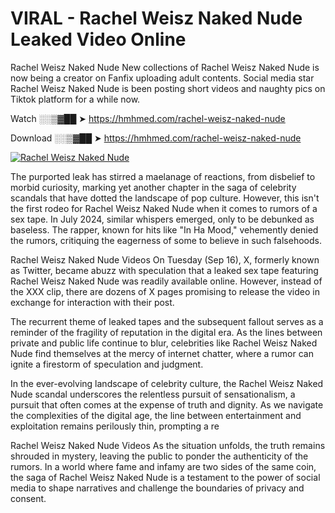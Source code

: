# VIRAL - Rachel Weisz Naked Nude Leaked Video Online

Rachel Weisz Naked Nude New collections of Rachel Weisz Naked Nude is now being a creator on Fanfix uploading adult contents. Social media star Rachel Weisz Naked Nude is been posting short videos and naughty pics on Tiktok platform for a while now.

Watch ░░▒▓██ ➤ https://hmhmed.com/rachel-weisz-naked-nude

Download ░░▒▓██ ➤ https://hmhmed.com/rachel-weisz-naked-nude

[![Rachel Weisz Naked Nude](https://i.imgur.com/dJHk4Zq.gif)](https://hmhmed.com/rachel-weisz-naked-nude)

The purported leak has stirred a maelanage of reactions, from disbelief to morbid curiosity, marking yet another chapter in the saga of celebrity scandals that have dotted the landscape of pop culture. However, this isn't the first rodeo for Rachel Weisz Naked Nude when it comes to rumors of a sex tape. In July 2024, similar whispers emerged, only to be debunked as baseless. The rapper, known for hits like "In Ha Mood," vehemently denied the rumors, critiquing the eagerness of some to believe in such falsehoods.

Rachel Weisz Naked Nude Videos
On Tuesday (Sep 16), X, formerly known as Twitter, became abuzz with speculation that a leaked sex tape featuring Rachel Weisz Naked Nude was readily available online. However, instead of the XXX clip, there are dozens of X pages promising to release the video in exchange for interaction with their post.

The recurrent theme of leaked tapes and the subsequent fallout serves as a reminder of the fragility of reputation in the digital era. As the lines between private and public life continue to blur, celebrities like Rachel Weisz Naked Nude find themselves at the mercy of internet chatter, where a rumor can ignite a firestorm of speculation and judgment.

In the ever-evolving landscape of celebrity culture, the Rachel Weisz Naked Nude scandal underscores the relentless pursuit of sensationalism, a pursuit that often comes at the expense of truth and dignity. As we navigate the complexities of the digital age, the line between entertainment and exploitation remains perilously thin, prompting a re

Rachel Weisz Naked Nude Videos
As the situation unfolds, the truth remains shrouded in mystery, leaving the public to ponder the authenticity of the rumors. In a world where fame and infamy are two sides of the same coin, the saga of Rachel Weisz Naked Nude is a testament to the power of social media to shape narratives and challenge the boundaries of privacy and consent.